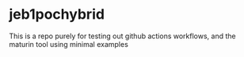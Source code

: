 # jeb1pochybrid
This is a repo purely for testing out github actions workflows, and the maturin tool using minimal examples